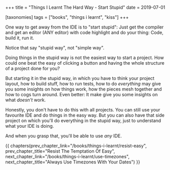 +++
title = "Things I Learnt The Hard Way - Start Stupid"
date = 2019-07-01

[taxonomies]
tags = ["books", "things i learnt", "kiss"]
+++

One way to get away from the IDE is to "start stupid": Just get the compiler
and get an editor (ANY editor) with code highlight and do your thing: Code,
build it, run it.

<!-- more -->

Notice that say "stupid way", not "simple way".

Doing things in the stupid way is not the easiest way to start a project. How
could one beat the easy of clicking a button and having the whole structure of
a project done for you?

But starting it in the stupid way, in which you have to think your project
layout, how to build stuff, how to run tests, how to do _everything_ may give
you some insights on how things work, how the pieces mesh together and how to
cogs turn around. Even better: It make give you some insights on what
_doesn't_ work.

Honestly, you don't have to do this with all projects. You can still use your
favourite IDE and do things in the easy way. But you can also have that side
project on which you'll do everything in the stupid way, just to understand
what your IDE is doing.

And when you grasp that, you'll be able to use _any_ IDE.

{{ chapters(prev_chapter_link="/books/things-i-learnt/resist-easy", prev_chapter_title="Resist The Temptation Of Easy", next_chapter_link="/books/things-i-learnt/use-timezones", next_chapter_title="Always Use Timezones With Your Dates") }}
